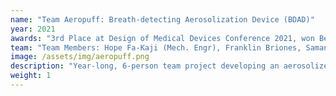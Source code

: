 ```yaml
---
name: "Team Aeropuff: Breath-detecting Aerosolization Device (BDAD)"
year: 2021
awards: "3rd Place at Design of Medical Devices Conference 2021, won Best Interdisciplinary Engineering Design Award (School of Engineering), Outstanding Bioengineering Design Team"
team: "Team Members: Hope Fa-Kaji (Mech. Engr), Franklin Briones, Samantha McClendon, Rithika Proddutoor, Pujita Munnangi (Bioengr)."
image: /assets/img/aeropuff.png
description: "Year-long, 6-person team project developing an aerosolized drug delivery system with automated inspiratory detection targeting Respiratory Distress Syndrome (RDS). RDS is the leading cause of death for preterm infants, with an untreated mortality rate close to 100%. Luckily, aerosolized surfactants treatments can greatly reduce mortality rate by depositing deeply into the lungs while remaining non-invasive. However, available aerosol delivery systems suffer from extremely low drug efficiency rates (around 1%). By automatically administering a reliable dose of aerosolized pulmonary surfactant during inhalation, our BDAD device shows promise of efficient and effective surfactant delivery solution for infants with RDS. Sponsored by Zewski Corporation. My focus was in the biosignal processing, detecting inhalation from ECG signals."
weight: 1
---
```

